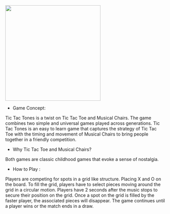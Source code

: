 

<img src=https://github.com/user-attachments/assets/ce154efe-24b9-4cf0-ba5a-f68f9e56eeae width="300"/>


- Game Concept:

Tic Tac Tones is a twist on Tic Tac Toe and Musical Chairs. The game combines two simple and universal games played across generations. Tic Tac Tones is an easy to learn game that captures the strategy of Tic Tac Toe with the timing and movement of Musical Chairs to bring people together in a friendly competition.

- Why Tic Tac Toe and Musical Chairs? 

Both games are classic childhood games that evoke a sense of nostalgia.

- How to Play : 

Players are competing for spots in a grid like structure. Placing X and O on the board. To fill the grid, players have to select pieces moving around the grid in a circular motion. Players have 2 seconds after the music stops to secure their position on the grid. Once a spot on the grid is filled by the faster player, the associated pieces will disappear. The game continues until a player wins or the match ends in a draw.




